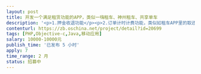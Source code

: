 ```yaml
---                
layout: post       
title: 开发一个满足租赁功能的APP，类似一嗨租车、神州租车、共享单车           
description: '<p>1.押金收退功能</p><p>2.订单计时计费功能，类似如租车APP里的取还车地点及时间。</p><p>3.订单完成后总结算。</p><p>4.开发基于微信公众平台的微信商城或APP应用</p>'     
contenturl: https://zb.oschina.net/project/detail?id=20699      
tags: [PHP,Objective-c,Java,移动应用]            
salary: 10000-10000元          
publish_time: '已发布 5 小时'         
apply: 7                   
time_range: 2 月              
status: 招募中                  
---                 
```

